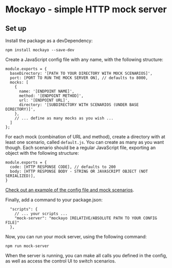 # Mockayo - simple HTTP mock server

## Set up

Install the package as a devDependency:

```
npm install mockayo --save-dev
```

Create a JavaScript config file with any name, with the following structure:

```
module.exports = {
  baseDirectory: '[PATH TO YOUR DIRECTORY WITH MOCK SCENARIOS]',
  port: [PORT TO RUN THE MOCK SERVER ON], // defaults to 8000,
  mocks: [
    {
      name: '[ENDPOINT NAME]',
      method: '[ENDPOINT METHOD]',
      url: '[ENDPOINT URL]',
      directory: '[SUBDIRECTORY WITH SCENARIOS (UNDER BASE DIRECTORY)]',
    },
    // ... define as many mocks as you wish ...
  ]
};
```

For each mock (combination of URL and method), create a directory with at least one scenario, called `default.js`. You can create as many as you want though.
Each scenario should be a regular JavaScript file, exporting an object with the following structure:

```
module.exports = {
  code: [HTTP RESPONSE CODE], // defaults to 200
  body: [HTTP RESPONSE BODY - STRING OR JAVASCRIPT OBJECT (NOT SERIALIZED)],
}
```

[Check out an example of the config file and mock scenarios](https://github.com/marcin-mazurek/mockayo/tree/master/test/testFiles).

Finally, add a command to your package.json:

```
  "scripts": {
    // ... your scripts ...
    "mock-server": "mockayo [RELATIVE/ABSOLUTE PATH TO YOUR CONFIG FILE]"
  },
```

Now, you can run your mock server, using the following command:

```
npm run mock-server
```

When the server is running, you can make all calls you defined in the config, as well as access the control UI to switch scenarios.
